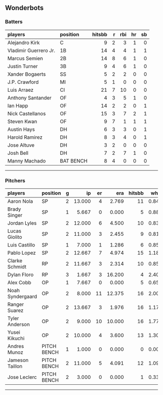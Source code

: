 ## Wonderbots

### Batters

 
|players               |position  | hitsbb|  r| rbi| hr| sb| 
|:---------------------|:---------|------:|--:|---:|--:|--:| 
|Alejandro Kirk        |C         |      9|  2|   3|  1|  0| 
|Vladimir Guerrero Jr. |1B        |     14|  4|   4|  1|  1| 
|Marcus Semien         |2B        |     14|  8|   6|  1|  0| 
|Justin Turner         |3B        |      9|  4|   6|  1|  0| 
|Xander Bogaerts       |SS        |      5|  2|   2|  0|  0| 
|J.P. Crawford         |MI        |      5|  1|   0|  0|  0| 
|Luis Arraez           |CI        |     21|  7|  10|  0|  0| 
|Anthony Santander     |OF        |      4|  3|   5|  1|  0| 
|Ian Happ              |OF        |     14|  2|   2|  0|  1| 
|Nick Castellanos      |OF        |     15|  3|   7|  2|  1| 
|Steven Kwan           |OF        |      9|  7|   1|  1|  1| 
|Austin Hays           |DH        |      6|  3|   3|  0|  1| 
|Harold Ramirez        |DH        |      8|  3|   4|  0|  1| 
|Jose Altuve           |DH        |      3|  2|   0|  0|  0| 
|Josh Bell             |DH        |      7|  2|   7|  1|  0| 
|Manny Machado         |BAT BENCH |      8|  4|   0|  0|  0| 


* * *

### Pitchers

 
|players          |position    |  g|     ip| er|    era| hitsbb|  whip| so|  w| sv| 
|:----------------|:-----------|--:|------:|--:|------:|------:|-----:|--:|--:|--:| 
|Aaron Nola       |SP          |  2| 13.000|  4|  2.769|     11| 0.846| 17|  1|  0| 
|Brady Singer     |SP          |  1|  5.667|  0|  0.000|      5| 0.882|  7|  1|  0| 
|Jordan Lyles     |SP          |  2| 12.000|  6|  4.500|     10| 0.833| 10|  0|  0| 
|Lucas Giolito    |SP          |  2| 11.000|  3|  2.455|      9| 0.818| 12|  2|  0| 
|Luis Castillo    |SP          |  1|  7.000|  1|  1.286|      6| 0.857|  6|  0|  0| 
|Pablo Lopez      |SP          |  2| 12.667|  7|  4.974|     15| 1.184| 11|  0|  0| 
|Clarke Schmidt   |RP          |  2| 11.667|  3|  2.314|     10| 0.857|  8|  0|  0| 
|Dylan Floro      |RP          |  3|  1.667|  3| 16.200|      4| 2.400|  2|  0|  2| 
|Alex Cobb        |OP          |  1|  7.667|  0|  0.000|      5| 0.652|  7|  1|  0| 
|Noah Syndergaard |OP          |  2|  8.000| 11| 12.375|     16| 2.000|  5|  0|  0| 
|Ranger Suarez    |OP          |  2| 13.667|  3|  1.976|     16| 1.171|  7|  1|  0| 
|Tyler Anderson   |OP          |  2|  9.000| 10| 10.000|     16| 1.778|  8|  1|  0| 
|Yusei Kikuchi    |OP          |  2| 10.000|  4|  3.600|     13| 1.300| 12|  1|  0| 
|Andres Munoz     |PITCH BENCH |  1|  1.000|  0|  0.000|      0| 0.000|  2|  0|  0| 
|Jameson Taillon  |PITCH BENCH |  2| 11.000|  5|  4.091|     12| 1.091|  8|  1|  0| 
|Jose Leclerc     |PITCH BENCH |  2|  3.000|  0|  0.000|      1| 0.333|  5|  0|  0| 


* * *


